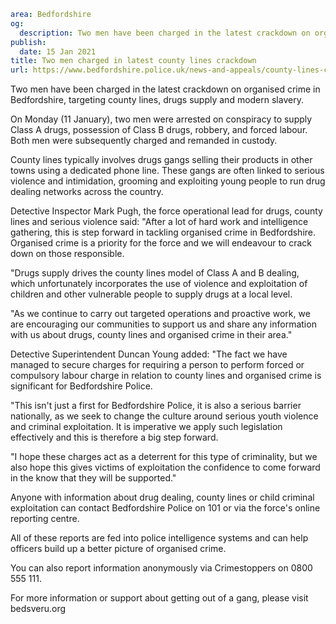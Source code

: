 ```yaml
area: Bedfordshire
og:
  description: Two men have been charged in the latest crackdown on organised crime in Bedfordshire, targeting county lines, drugs supply and modern slavery.
publish:
  date: 15 Jan 2021
title: Two men charged in latest county lines crackdown
url: https://www.bedfordshire.police.uk/news-and-appeals/county-lines-crackdown-Jan21
```

Two men have been charged in the latest crackdown on organised crime in Bedfordshire, targeting county lines, drugs supply and modern slavery.

On Monday (11 January), two men were arrested on conspiracy to supply Class A drugs, possession of Class B drugs, robbery, and forced labour. Both men were subsequently charged and remanded in custody.

County lines typically involves drugs gangs selling their products in other towns using a dedicated phone line. These gangs are often linked to serious violence and intimidation, grooming and exploiting young people to run drug dealing networks across the country.

Detective Inspector Mark Pugh, the force operational lead for drugs, county lines and serious violence said: "After a lot of hard work and intelligence gathering, this is step forward in tackling organised crime in Bedfordshire. Organised crime is a priority for the force and we will endeavour to crack down on those responsible.

"Drugs supply drives the county lines model of Class A and B dealing, which unfortunately incorporates the use of violence and exploitation of children and other vulnerable people to supply drugs at a local level.

"As we continue to carry out targeted operations and proactive work, we are encouraging our communities to support us and share any information with us about drugs, county lines and organised crime in their area."

Detective Superintendent Duncan Young added: "The fact we have managed to secure charges for requiring a person to perform forced or compulsory labour charge in relation to county lines and organised crime is significant for Bedfordshire Police.

"This isn't just a first for Bedfordshire Police, it is also a serious barrier nationally, as we seek to change the culture around serious youth violence and criminal exploitation. It is imperative we apply such legislation effectively and this is therefore a big step forward.

"I hope these charges act as a deterrent for this type of criminality, but we also hope this gives victims of exploitation the confidence to come forward in the know that they will be supported."

Anyone with information about drug dealing, county lines or child criminal exploitation can contact Bedfordshire Police on 101 or via the force's online reporting centre.

All of these reports are fed into police intelligence systems and can help officers build up a better picture of organised crime.

You can also report information anonymously via Crimestoppers on 0800 555 111.

For more information or support about getting out of a gang, please visit bedsveru.org
